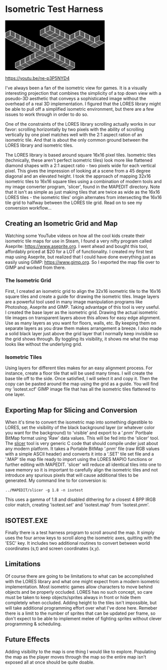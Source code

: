 # Isometric Test Harness

![ISOTEST](isotest.png)

https://youtu.be/ne-p3P5NYD4

I've always been a fan of the isometric view for games. It is a visually interesting projection that combines the simplicity of a top down view with a pseudo-3D aesthetic that conveys a sophisticated image without the overhead of a real 3D implementation. I figured that the LORES library might be able to pull off a simplified isometric environment, but there are a few issues to work through in order to do so.

One of the constraints of the LORES library scrolling actually works in our favor: scrolling horizontally by two pixels with the ability of scrolling vertically by one pixel matches well with the 2:1 aspect ration of an isometric tile. And that is about the only common ground between the LORES library and isometric tiles.

The LORES library is based around square 16x16 pixel tiles. Isometric tiles (technically, these aren't perfect isometric tiles) look more like flattened diamond shapes with a 2:1 aspect ratio - two pixels wide for each vertical pixel. This gives the impression of looking at a scene from a 45 degree diagonal and an elevated height. I took the approach of mapping 32x16 isometric tiles to 16x16 square tiles using a combination of modern tools and my image converter program, 'slicer', found in the MAPEDIT directory. Note that it isn't as simple as just making tiles that are twice as wide as the 16x16 LORES tiles - the isometric tiles' origin alternates from intersecting the 16x16 tile grid to halfway between the LORES tile grid. Read on to see my conversion workflow...

## Creating an Isometric Grid and Map

Watching some YouTube videos on how all the cool kids create their isometric tile maps for use in Steam, I found a very nifty program called Aseprite: https://www.aseprite.org. I went ahead and bought this tool, affordably priced at $20 for a LOT of functionality. I created my first test map using Aseprite, but realized that I could have done everything just as easily using GIMP: https://www.gimp.org. So I exported the map file over to GIMP and worked from there.

### The Isometric Grid

First, I created an isometric grid to align the 32x16 isometric tile to the 16x16 square tiles and create a guide for drawing the isometric tiles. Image layers are a powerful tool used in many image manipulation programs like Photoshop, Aseprite and GIMP. Taking advantage of this tool is very useful. I created the base layer as the isometric grid. Drawing the actual isometric tile images on transparent layers above this allows for easy edge alignment. Use as many layers as you want for floors, walls, etc. By keeping them on separate layers as you draw them makes arrangement a breeze. I also made a solid black layer just above the grid layer that I normally keep invisible so the grid shows through. By toggling its visibility, it shows me what the map looks like without the underlying grid.

### Isometric Tiles

Using layers for different tiles makes for an easy alignment process. For instance, create a floor tile that will be used many times. I will create the base tile off to the side. Once satisfied, I will select it and copy it. Then the copy can be pasted around the map using the grid as a guide. You will find my 'isotest.xcf' GIMP image file that has all the isometric tiles flattened to one layer.

## Exporting Map for Slicing and Conversion

When it's time to convert the isometric map into something digestible to LORES, set the visibility of the black background layer (or whatever color you want for the background) to 'visible' and export to a '.pnm' Portbale BitMap format using 'Raw' data values. This will be fed into the 'slicer' tool. The [slicer](../MAPEDIT/slicer.c) tool is very generic C code that should compile under just about any modern platform. It takes a Portable BitMap '.pnm' file (raw RGB values with a simple ASCII header) and converts it into a '.SET' tile set file and a '.MAP' tile map file ready to import using the LORES MAPIO functions or further editing with MAPEDIT. 'slicer' will reduce all identical tiles into one to save memory so it is important to carefully align the isometric tiles and not introduce any spurious pixels that will cause additional tiles to be generated. My command line to for conversion is:

    ../MAPEDIT/slicer -g 1.8 -n isotest

This uses a gamma of 1.8 and disabled dithering for a closest 4 BPP IRGB color match, creating 'isotest.set' and 'isotest.map' from 'isotest.pnm'.

## ISOTEST.EXE

Finally there is a test harness program to scroll around the map. It simply uses the four arrow keys to scroll along the isometric axes, quitting with the 'ESC' key. It includes two additional routines to convert between world coordinates (s,t) and screen coordinates (x,y).

## Limitations

Of course there are going to be limitations to what can be accomplished with the LORES library and what one might expect from a modern isometric implementation. Most isometric games allow characters to move behind objects and be properly occluded. LORES has no such concept, so care must be taken to keep objects/sprites always in front or hide them completely when occluded. Adding height to the tiles isn't impossible, but will take additional programming effort over what I've done here. Remeber there is a limit to the number of sprites that can be updated per frame, so don't expect to be able to implement melee of fighting sprites without clever programming & scheduling.

## Future Effects

Adding visibility to the map is one thing I would like to explore. Populating the map as the player moves through the map so the entire map isn't exposed all at once should be quite doable.

